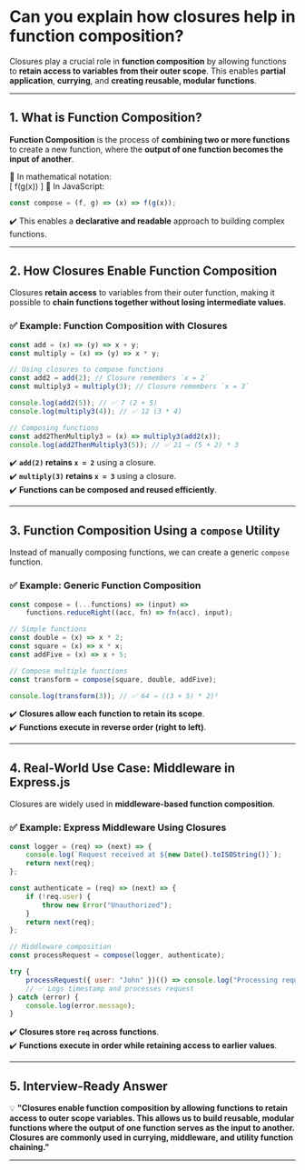 # Can you explain how closures help in function composition?

Closures play a crucial role in **function composition** by allowing functions to **retain access to variables from their outer scope**. This enables **partial application**, **currying**, and **creating reusable, modular functions**.

---

## **1. What is Function Composition?**  
**Function Composition** is the process of **combining two or more functions** to create a new function, where the **output of one function becomes the input of another**.

🔹 In mathematical notation:  
\[
f(g(x))
\]
🔹 In JavaScript:
```javascript
const compose = (f, g) => (x) => f(g(x));
```
✔️ This enables a **declarative and readable** approach to building complex functions.

---

## **2. How Closures Enable Function Composition**  
Closures **retain access** to variables from their outer function, making it possible to **chain functions together without losing intermediate values**.

### ✅ **Example: Function Composition with Closures**
```javascript
const add = (x) => (y) => x + y;
const multiply = (x) => (y) => x * y;

// Using closures to compose functions
const add2 = add(2); // Closure remembers `x = 2`
const multiply3 = multiply(3); // Closure remembers `x = 3`

console.log(add2(5)); // ✅ 7 (2 + 5)
console.log(multiply3(4)); // ✅ 12 (3 * 4)

// Composing functions
const add2ThenMultiply3 = (x) => multiply3(add2(x));
console.log(add2ThenMultiply3(5)); // ✅ 21 → (5 + 2) * 3
```
✔️ **`add(2)` retains `x = 2`** using a closure.  
✔️ **`multiply(3)` retains `x = 3`** using a closure.  
✔️ **Functions can be composed and reused efficiently**.

---

## **3. Function Composition Using a `compose` Utility**
Instead of manually composing functions, we can create a generic `compose` function.

### ✅ **Example: Generic Function Composition**
```javascript
const compose = (...functions) => (input) =>
    functions.reduceRight((acc, fn) => fn(acc), input);

// Simple functions
const double = (x) => x * 2;
const square = (x) => x * x;
const addFive = (x) => x + 5;

// Compose multiple functions
const transform = compose(square, double, addFive);

console.log(transform(3)); // ✅ 64 → ((3 + 5) * 2)²
```
✔️ **Closures allow each function to retain its scope**.  
✔️ **Functions execute in reverse order (right to left)**.  

---

## **4. Real-World Use Case: Middleware in Express.js**
Closures are widely used in **middleware-based function composition**.

### ✅ **Example: Express Middleware Using Closures**
```javascript
const logger = (req) => (next) => {
    console.log(`Request received at ${new Date().toISOString()}`);
    return next(req);
};

const authenticate = (req) => (next) => {
    if (!req.user) {
        throw new Error("Unauthorized");
    }
    return next(req);
};

// Middleware composition
const processRequest = compose(logger, authenticate);

try {
    processRequest({ user: "John" })(() => console.log("Processing request..."));
    // ✅ Logs timestamp and processes request
} catch (error) {
    console.log(error.message);
}
```
✔️ **Closures store `req` across functions**.  
✔️ **Functions execute in order while retaining access to earlier values**.  

---

## **5. Interview-Ready Answer**
💡 **"Closures enable function composition by allowing functions to retain access to outer scope variables. This allows us to build reusable, modular functions where the output of one function serves as the input to another. Closures are commonly used in currying, middleware, and utility function chaining."**  

---

